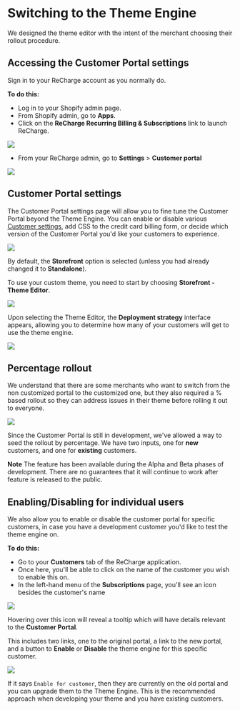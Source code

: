 # Switching to the Theme Engine

We designed the theme editor with the intent of the merchant choosing their rollout procedure.

## Accessing the Customer Portal settings

Sign in to your ReCharge account as you normally do.

**To do this:**

* Log in to your Shopify admin page.
* From Shopify admin, go to **Apps**.
* Click on the **ReCharge Recurring Billing & Subscriptions** link to launch ReCharge.

![](images/10-apps-v2.png)

* From your ReCharge admin, go to **Settings** > **Customer portal**

![](images/enable_0.png)

## Customer Portal settings

The Customer Portal settings page will allow you to fine tune the Customer Portal beyond the Theme Engine. You can enable or disable various [Customer settings](Theme-objects%3A-Store#storeallow_customers_to_add_products), add CSS to the credit card billing form, or decide which version of the Customer Portal you'd like your customers to experience.

![](images/enable_1.png)

By default, the **Storefront** option is selected (unless you had already changed it to **Standalone**).

To use your custom theme, you need to start by choosing **Storefront - Theme Editor**.

![](images/enable_2.png)

Upon selecting the Theme Editor, the **Deployment strategy** interface appears, allowing you to determine how many of your customers will get to use the theme engine.

![](images/enable_3.png)

## Percentage rollout

We understand that there are some merchants who want to switch from the non customized portal to the customized one, but they also required a % based rollout so they can address issues in their theme before rolling it out to everyone.

![](images/enable_4.png)

Since the Customer Portal is still in development, we've allowed a way to seed the rollout by percentage. We have two inputs, one for **new** customers, and one for **existing** customers.

**Note** The feature has been available during the Alpha and Beta phases of development. There are no guarantees that it will continue to work after feature is released to the public.

## Enabling/Disabling for individual users

We also allow you to enable or disable the customer portal for specific customers, in case you have a development customer you'd like to test the theme engine on.

**To do this:**

* Go to your **Customers** tab of the ReCharge application.
* Once here, you'll be able to click on the name of the customer you wish to enable this on.
* In the left-hand menu of the **Subscriptions** page, you'll see an icon besides the customer's name

![](images/enable_5.png)

Hovering over this icon will reveal a tooltip which will have details relevant to the **Customer Portal**.

This includes two links, one to the original portal, a link to the new portal, and a button to **Enable** or **Disable** the theme engine for this specific customer.

![](images/enable_6.png)

If it says `Enable for customer`, then they are currently on the old portal and you can upgrade them to the Theme Engine. This is the recommended approach when developing your theme and you have existing customers.